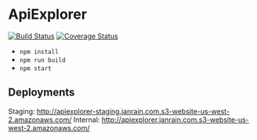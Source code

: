 # ApiExplorer

[![Build Status](https://travis-ci.com/janrain/ApiExplorer.svg?token=Hm8PR6HHS4tNshzYYwWD&branch=master)](https://travis-ci.com/janrain/ApiExplorer)
[![Coverage Status](https://coveralls.io/repos/github/janrain/ApiExplorer/badge.svg?branch=master&t=6ArkF7)](https://coveralls.io/github/janrain/ApiExplorer?branch=master)

* `npm install`
* `npm run build`
* `npm start`

## Deployments

Staging: http://apiexplorer-staging.janrain.com.s3-website-us-west-2.amazonaws.com/
Internal: http://apiexplorer.janrain.com.s3-website-us-west-2.amazonaws.com/
